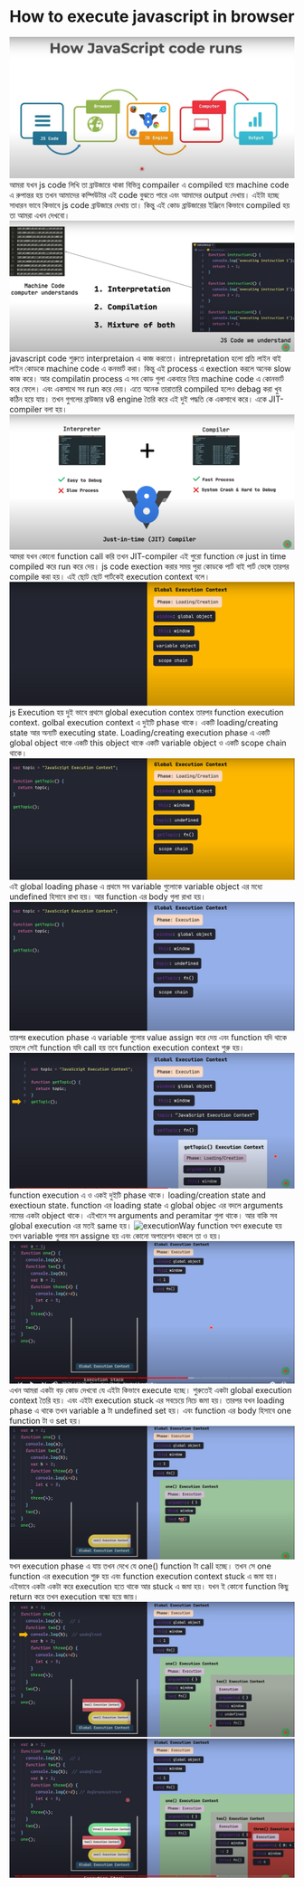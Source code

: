 # How to execute javascript in browser
![overviewPic](./image/top-view.png)
 আমরা যখন js code লিখি তা ব্রাউজারে থাকা বিভিন্ন compailer এ compiled হয়ে machine code এ রুপান্তর হয় তখন আমাদের কম্পিউটার এই code বুঝতে পারে এবং আমাদের output দেখায়। এইটা হচ্ছে সাধারন ভাবে কিভাবে js code ব্রাউজারে দেখায় তা।
 কিন্তু এই কোড ব্রাউজারের ইঞ্জিনে কিভাবে compiled হয় তা আমরা এখন দেখবো।
 ![executionWay](./image/executionWay.png)
 javascript code শুরুতে interpretaion এ কাজ করতো। intrepretation হলো প্রতি লাইন বাই লাইন কোডকে machine code এ কনভার্ট করা। কিন্তু এই process এ exection করলে অনেক slow কাজ করে। আর compilatin process এ সব কোড গুলা একবারে নিয়ে machine code এ কোনভার্ট করে ফেলে। এবং একসাথে সব run করে দেয়। এতে অনেক তারাতারি compiled হলেও debag করা খুব কঠিন হয়ে যায়। তখন গুগলের ব্রাউজার v8 engine তৈরি করে এই দুই পদ্ধতি কে একসাথে করে। একে JIT-compiler বলা হয়।
  ![executionWay](./image/JIT.png)
 আমরা যখন কোনো function call করি তখন JIT-compiler এই পুরো function কে just in time compiled করে run করে দেয়।
 js code exection করার সময় পুরা কোডকে পার্ট বাই পার্ট ভেঙ্গে তারপর compile করা হয়। এই ছোট ছোট পার্টকেই execution context বলে।
 ![executionWay](./image/global-e-c.png)
js Execution হয় দুই ভাবে প্রথমে global execution contex তারপর function execution context.
golbal execution context এ দুইটি phase থাকে। একটি loading/creating state আর অন্যটি executing state. Loading/creating execution phase এ একটি global object থাকে একটি this object থাকে একটি variable object ও একটি scope chain থাকে।
 ![executionWay](./image/global-e-c-loding.png)
 এই global loading phase এ প্রথমে সব variable গুলোকে variable object এর মধ্যে undefined হিসাবে রাখা হয়। আর function এর body গুলা রাখা হয়।
![executionWay](./image/global-e-c-Execution.png)
 তারপর execution phase এ variable গুলোর value assign করে দেয় এবং function যদি থাকে তাহলে সেই function যদি call হয় তবে function execution context শুরু হয়।
 ![executionWay](./image/function-e-c.png)
 function execution এ ও একই দুইটি phase থাকে। loading/creation state and exectioun state. function এর loading state এ global objec এর বদলে arguments নামের একটা object থাকে। এইখানে সব arguments and peramitar গুলা থাকে। আর বাকি সব global execution এর মতই same হয়।
  ![executionWay](./image/function-e-c-loding.png) 
  function যখন execute হয় তখন variable গুলার মান assigne হয় এবং কোনো অপারেশন থাকলে তা ও হয়।
   ![executionWay](./image/large-e-c.png)
   এখন আমরা একটা বড় কোড দেখবো যে এইটা কিভাবে execute হচ্ছে। শুরুতেই একটা global execution context তৈরি হয়। এবং এইটা execution stuck এর সবচেয়ে নিচে জমা হয়। তারপর যখন loading phase এ থাকে তখন variable a টা undefined set হয়। এবং function এর body হিসাবে one function টা ও set হয়।
    ![executionWay](./image/large-e-c-one.png)
    যখন execution phase এ যায় তখন দেখে যে one() function টা call হচ্ছে। তখন সে one function এর execution শুরু হয় এবং function execution context stuck এ জমা হয়। এইভাবে একটা একটা করে execution হতে থাকে আর stuck এ জমা হয়। যখন ই কোনো function কিছু return করে তখন execution বন্ধো হয়ে জায়।
    ![executionWay](./image/large-e-c-two.png)
        ![executionWay](./image/large-e-c-three.png)
